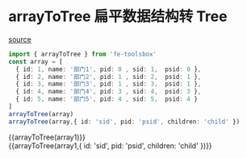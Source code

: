 <script setup>
  import { arrayToTree } from 'fe-toolsbox'
  const array1 = [
    { id: 1, name: '部门1', pid: 0 , sid: 1,  psid: 0 },
    { id: 2, name: '部门2', pid: 1 , sid: 2,  psid: 1 },
    { id: 3, name: '部门3', pid: 1 , sid: 3,  psid: 1 },
    { id: 4, name: '部门4', pid: 3 , sid: 4,  psid: 3 },
    { id: 5, name: '部门5', pid: 4 , sid: 5,  psid: 4 }
  ]
</script>

# arrayToTree 扁平数据结构转 Tree

[source](https://github.com/chenym1992/toolsbox/blob/main/src/array/arrayToTree.ts#L7)

```ts
import { arrayToTree } from 'fe-toolsbox'
const array = [
  { id: 1, name: '部门1', pid: 0 , sid: 1,  psid: 0 },
  { id: 2, name: '部门2', pid: 1 , sid: 2,  psid: 1 },
  { id: 3, name: '部门3', pid: 1 , sid: 3,  psid: 1 },
  { id: 4, name: '部门4', pid: 3 , sid: 4,  psid: 3 },
  { id: 5, name: '部门5', pid: 4 , sid: 5,  psid: 4 }
]
arrayToTree(array)
arrayToTree(array,{ id: 'sid', pid: 'psid', children: 'child' })
```

<div class="demo">
<div>{{arrayToTree(array1)}}</div>
<div>{{arrayToTree(array1,{ id: 'sid', pid: 'psid', children: 'child' })}}</div>
</div>
